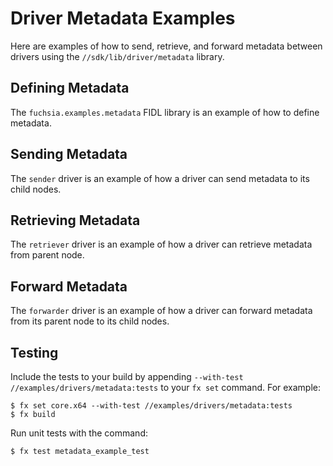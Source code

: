 # Driver Metadata Examples

Here are examples of how to send, retrieve, and forward metadata between drivers using the `//sdk/lib/driver/metadata` library.

## Defining Metadata

The `fuchsia.examples.metadata` FIDL library is an example of how to define metadata.

## Sending Metadata

The `sender` driver is an example of how a driver can send metadata to its child nodes.

## Retrieving Metadata

The `retriever` driver is an example of how a driver can retrieve metadata from parent node.

## Forward Metadata

The `forwarder` driver is an example of how a driver can forward metadata from its parent node to its child nodes.

## Testing

Include the tests to your build by appending `--with-test //examples/drivers/metadata:tests` to your `fx set` command. For example:

```
$ fx set core.x64 --with-test //examples/drivers/metadata:tests
$ fx build
```

Run unit tests with the command:
```
$ fx test metadata_example_test
```
